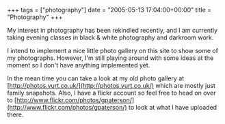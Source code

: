 +++
tags = ["photography"]
date = "2005-05-13 17:04:00+00:00"
title = "Photography"
+++

My interest in photography has been rekindled recently, and I am currently taking evening classes in black & white photography and darkroom work.

I intend to implement a nice little photo gallery on this site to show some of my photographs. However, I'm still playing around with some ideas at the moment so I don't have anything implemented yet.

In the mean time you can take a look at my old photo gallery at [http://photos.vurt.co.uk/](http://photos.vurt.co.uk/) which are mostly just family snapshots. Also, I have a flickr account so feel free to head on over to [http://www.flickr.com/photos/gpaterson/](http://www.flickr.com/photos/gpaterson/) to look at what I have uploaded there.
